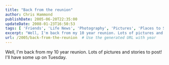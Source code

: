 ```yaml
---
title: "Back from the reunion"
author: Chris Hammond
publishDate: 2005-06-20T22:35:00
updateDate: 2008-01-23T16:50:53
tags: [ 'Friends', 'Life News', 'Photography', 'Pictures', 'Places to See' ]
excerpt: "Well, I'm back from my 10 year reunion. Lots of pictures and stories to post! I'll have some up on..."
url: /2005/back-from-the-reunion  # Use the generated URL with year
---
```

Well, I'm back from my 10 year reunion. Lots of pictures and stories to post! I'll have some up on Tuesday.
